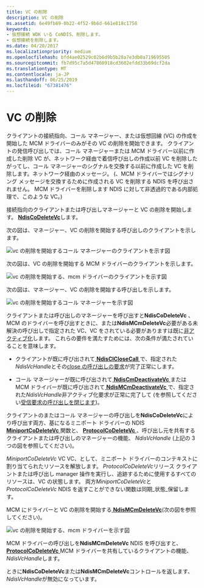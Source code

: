 ```yaml
---
title: VC の削除
description: VC の削除
ms.assetid: 6e49fb69-0b22-4f52-9b6d-661e818c1758
keywords:
- 仮想接続 WDK いる CoNDIS、削除します。
- 仮想接続を削除します。
ms.date: 04/20/2017
ms.localizationpriority: medium
ms.openlocfilehash: bfd4ae02529c02b6d9b5b28a7e3db0a719695505
ms.sourcegitcommit: fb7d95c7a5d47860918cd3602efdd33b69dcf2da
ms.translationtype: MT
ms.contentlocale: ja-JP
ms.lasthandoff: 06/25/2019
ms.locfileid: "67381476"
---
```

# <a name="deleting-a-vc"></a>VC の削除





クライアントの接続指向、コール マネージャー、または仮想回線 (VC) の作成を開始した MCM ドライバーのみがその VC の削除を開始できます。 クライアントの発信呼び出しでは、コール マネージャーまたは MCM ドライバー以前に作成した削除 VC が、ネットワーク経由で着信呼び出しの作成以前 VC を削除したがってし、コール マネージャーのシグナルを交換する以前に作成した VC を削除します。ネットワーク経由のメッセージ。 (、MCM ドライバーではシグナリング メッセージを交換するために作成される VC を削除する NDIS を呼び出されません。 MCM ドライバーを削除します NDIS に対して非透過的である内部処理で、このような VC。)

接続指向のクライアントまたは呼び出しマネージャーと VC の削除を開始します。 [ **NdisCoDeleteVc**](https://docs.microsoft.com/windows-hardware/drivers/ddi/content/ndis/nf-ndis-ndiscodeletevc)します。

次の図は、マネージャー、VC の削除を開始する呼び出しのクライアントを示します。

![vc の削除を開始するコール マネージャーのクライアントを示す図](images/cm-09.png)

次の図は、VC の削除を開始する MCM ドライバーのクライアントを示します。

![vc の削除を開始する、mcm ドライバーのクライアントを示す図](images/fig1-09.png)

次の図は、マネージャー、VC の削除を開始する呼び出しを示します。

![vc の削除を開始するコール マネージャーを示す図](images/cm-10.png)

クライアントまたは呼び出しのマネージャーを呼び出すと**NdisCoDeleteVc** 、MCM のドライバーを呼び出すときに、または**NdisMCmDeleteVc**必要がある未解決の呼び出しで指定された VC、VC をされている必要がありますは既に[非アクティブ化](deactivating-a-vc.md)します。 これらの要件を満たすためには、次の条件が満たされていることを意味します。

-   クライアントが既に呼び出されて[ **NdisClCloseCall** ](https://docs.microsoft.com/windows-hardware/drivers/ddi/content/ndis/nf-ndis-ndisclclosecall)で、指定された*NdisVcHandle*とその[close の呼び出しの要求](client-initiated-request-to-close-a-call.md)が完了正常にします。

-   コール マネージャーが既に呼び出されて[ **NdisCmDeactivateVc** ](https://docs.microsoft.com/windows-hardware/drivers/ddi/content/ndis/nf-ndis-ndiscmdeactivatevc)または MCM ドライバーが既に呼び出されて[ **NdisMCmDeactivateVc** ](https://docs.microsoft.com/windows-hardware/drivers/ddi/content/ndis/nf-ndis-ndismcmdeactivatevc)で、指定された*NdisVcHandle*非アクティブ化要求が正常に完了して (を参照してください[受信要求の呼び出しを閉じます](incoming-request-to-close-a-call.md))。

クライアントのまたはコール マネージャーの呼び出しを**NdisCoDeleteVc**により呼び出す両方、基になるミニポート ドライバーの NDIS [ **MiniportCoDeleteVc** ](https://docs.microsoft.com/windows-hardware/drivers/ddi/content/ndis/nc-ndis-miniport_co_delete_vc)関数と、 [ **ProtocolCoDeleteVc** ](https://docs.microsoft.com/windows-hardware/drivers/ddi/content/ndis/nc-ndis-protocol_co_delete_vc) 、呼び出し元を共有するクライアントまたは呼び出しのマネージャーの機能、 *NdisVcHandle* (上記の 3 つの図を参照してください)。

*MiniportCoDeleteVc* VC VC、として、ミニポート ドライバーのコンテキストに割り当てられたリソースを解放します。 *ProtocolCoDeleteVc*リリース クライアントまたは呼び出し manager 操作を実行し、追跡するために使用するすべてのリソースは、VC の状態します。 両方*MiniportCoDeleteVc*と*ProtocolCoDeleteVc* NDIS を返すことができない関数は同期\_状態\_保留します。

MCM にドライバーと VC の削除を開始する[ **NdisMCmDeleteVc**](https://docs.microsoft.com/windows-hardware/drivers/ddi/content/ndis/nf-ndis-ndismcmdeletevc)(次の図を参照してください)。

![vc の削除を開始する、mcm ドライバーを示す図 ](images/fig1-10.png)

MCM ドライバーの呼び出しを**NdisMCmDeleteVc** NDIS を呼び出すと、 [ **ProtocolCoDeleteVc** ](https://docs.microsoft.com/windows-hardware/drivers/ddi/content/ndis/nc-ndis-protocol_co_delete_vc) MCM ドライバーを共有しているクライアントの機能、 *NdisVcHandle*します。

ときに**NdisCoDeleteVc**または**NdisMCmDeleteVc**コントロールを返します、 *NdisVcHandle*が無効になっています。

 

 





